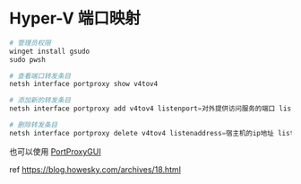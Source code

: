 # Hyper-V 端口映射

```powershell
# 管理员权限
winget install gsudo
sudo pwsh

# 查看端口转发条目
netsh interface portproxy show v4tov4

# 添加新的转发条目
netsh interface portproxy add v4tov4 listenport=对外提供访问服务的端口 listenaddress=主机的ip地址 connectaddress=虚拟机的ip地址 connectport=虚拟机里服务的端口

# 删除转发条目
netsh interface portproxy delete v4tov4 listenaddress=宿主机的ip地址 listenport=宿主机的端口
```

也可以使用 [PortProxyGUI](https://github.com/zmjack/PortProxyGUI)

ref <https://blog.howesky.com/archives/18.html>
